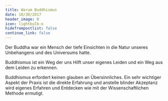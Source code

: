 ```yaml
---
title: Warum Buddhismus
date: 10/30/2017
header_image: 0
icon: lightbulb-o
hidefrompostlist: false
continue_link: false
---
```

Der Buddha war ein Mensch der tiefe Einsichten in die Natur unseres Unbehangens und des Universums hatte.

Buddhismus ist ein Weg der uns Hilft unser eigenes Leiden und ein Weg aus dem Leiden zu erkennen.

Buddhismus erfordert keinen glauben an Übersinnliches. Ein sehr wichtiger Aspekt der Praxis ist die direkte Erfahrung und anstelle blinder Akzeptanz wird eigenes Erfahren und Entdecken wie mit der Wissenschaftlichen Methode ermutigt.
